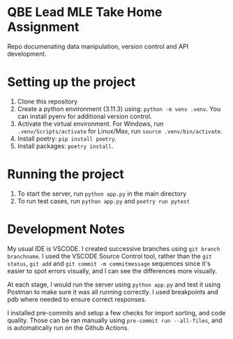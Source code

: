 # QBE Lead MLE Take Home Assignment
Repo documenating data manipulation, version control and API development.

# Setting up the project
1. Clone this repository
2. Create a python environment (3.11.3) using: `python -m venv .venv`. You can install pyenv for additional version control.
3. Activate the virtual environment. For Windows, run `.venv/Scripts/activate` for Linux/Max, run `source .venv/bin/activate`.
4. Install poetry: `pip install poetry`.
5. Install packages: `poetry install`.

# Running the project
1. To start the server, run `python app.py` in the main directory
2. To run test cases, run `python app.py` and `poetry run pytest`

# Development Notes
My usual IDE is VSCODE.  I created successive branches using `git branch branchname`. I used the VSCODE Source Control tool, rather than the `git status`, `git add` and `git commit -m commitmessage` sequences since it's easier to spot errors visually, and I can see the differences more visually.

At each stage, I would run the server using `python app.py` and test it using Postman to make sure it was all running correctly. I used breakpoints and pdb where needed to ensure correct responses.

I installed pre-commits and setup a few checks for import sorting, and code quality. Those can be ran manually using `pre-commit run --all-files`, and is automatically run on the Github Actions.
